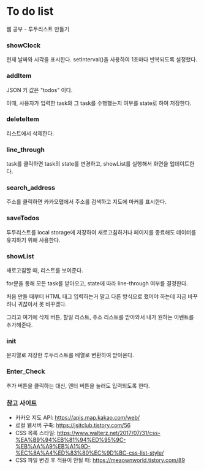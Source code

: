 # To do list

웹 공부 - 투두리스트 만들기



### showClock

현재 날짜와 시각을 표시한다. setInterval()을 사용하여 1초마다 반복되도록 설정했다.



### addItem

JSON 키 값은 "todos" 이다.

이때, 사용자가 입력한 task와 그 task를 수행했는지 여부를 state로 하여 저장한다.



### deleteItem

리스트에서 삭제한다.



### line_through

task를 클릭하면 task의 state를 변경하고, showList를 실행해서 화면을 업데이트한다.



### search_address

주소를 클릭하면 카카오맵에서 주소를 검색하고 지도에 마커를 표시한다.



### saveTodos

투두리스트를 local storage에 저장하여 새로고침하거나 페이지를 종료해도 데이터를 유지하기 위해 사용한다.



### showList

새로고침할 때, 리스트를 보여준다.

for문을 통해 모든 task를 받아오고, state에 따라 line-through 여부를 결정한다.

처음 만들 때부터 HTML 태그 입력하는거 말고 다른 방식으로 했어야 하는데 지금 바꾸려니 귀찮아서 못 바꾸겠다.

그리고 여기에 삭제 버튼, 할일 리스트, 주소 리스트를 받아와서 내가 원하는 이벤트를 추가해준다.



### init

문자열로 저장한 투두리스트를 배열로 변환하여 받아온다.



### Enter_Check

추가 버튼을 클릭하는 대신, 엔터 버튼을 눌러도 입력되도록 한다.



### 참고 사이트

- 카카오 지도 API: https://apis.map.kakao.com/web/
- 로컬 웹서버 구축: https://jsitclub.tistory.com/56
- CSS 목록 스타일: https://www.walterz.net/2017/07/31/css-%EA%B9%94%EB%81%94%ED%95%9C-%EB%AA%A9%EB%A1%9D-%EC%8A%A4%ED%83%80%EC%9D%BC-css-list-style/
- CSS 파일 변경 후 적용이 안될 때: https://meaownworld.tistory.com/89